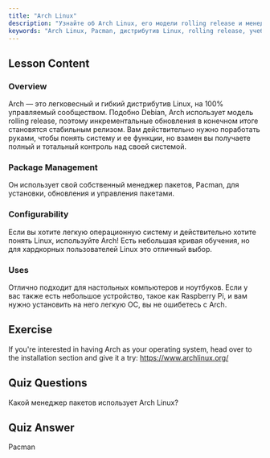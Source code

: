 ```yaml
---
title: "Arch Linux"
description: "Узнайте об Arch Linux, его модели rolling release и менеджере пакетов Pacman. Поймите, почему Arch отлично подходит для новичков и опытных пользователей, стремящихся к контролю."
keywords: "Arch Linux, Pacman, дистрибутив Linux, rolling release, учебник по Linux, руководство для начинающих, легковесная ОС"
---
```


## Lesson Content

### Overview

Arch — это легковесный и гибкий дистрибутив Linux, на 100% управляемый сообществом. Подобно Debian, Arch использует модель rolling release, поэтому инкрементальные обновления в конечном итоге становятся стабильным релизом. Вам действительно нужно поработать руками, чтобы понять систему и ее функции, но взамен вы получаете полный и тотальный контроль над своей системой.

### Package Management

Он использует свой собственный менеджер пакетов, Pacman, для установки, обновления и управления пакетами.

### Configurability

Если вы хотите легкую операционную систему и действительно хотите понять Linux, используйте Arch! Есть небольшая кривая обучения, но для хардкорных пользователей Linux это отличный выбор.

### Uses

Отлично подходит для настольных компьютеров и ноутбуков. Если у вас также есть небольшое устройство, такое как Raspberry Pi, и вам нужно установить на него легкую ОС, вы не ошибетесь с Arch.

## Exercise

If you're interested in having Arch as your operating system, head over to the installation section and give it a try: <https://www.archlinux.org/>

## Quiz Questions

Какой менеджер пакетов использует Arch Linux?

## Quiz Answer

Pacman
